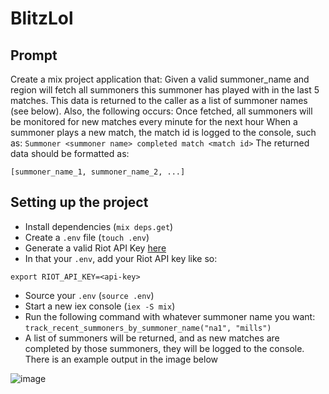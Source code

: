 # BlitzLol

## Prompt
Create a mix project application that:
Given a valid summoner_name and region will fetch all summoners this summoner has
played with in the last 5 matches. This data is returned to the caller as a list of
summoner names (see below). Also, the following occurs:
Once fetched, all summoners will be monitored for new matches every minute
for the next hour
When a summoner plays a new match, the match id is logged to the console,
such as:
`Summoner <summoner name> completed match <match id>`
The returned data should be formatted as:

`[summoner_name_1, summoner_name_2, ...]`

## Setting up the project
  * Install dependencies (`mix deps.get`)
  * Create a `.env` file (`touch .env`)
  * Generate a valid Riot API Key [here](`https://developer.riotgames.com/`)
  * In that your `.env`, add your Riot API key like so:
  ```
  export RIOT_API_KEY=<api-key>
  ```
  * Source your `.env` (`source .env`)
  * Start a new iex console (`iex -S mix`)
  * Run the following command with whatever summoner name you want:
  `track_recent_summoners_by_summoner_name("na1", "mills")`
  * A list of summoners will be returned, and as new matches are completed by those summoners, they will be logged to the console. There is an example output in the image below

  ![image](https://user-images.githubusercontent.com/11325484/140663654-0d74b22e-1200-4664-9d2a-1b5b47cddee8.png)
